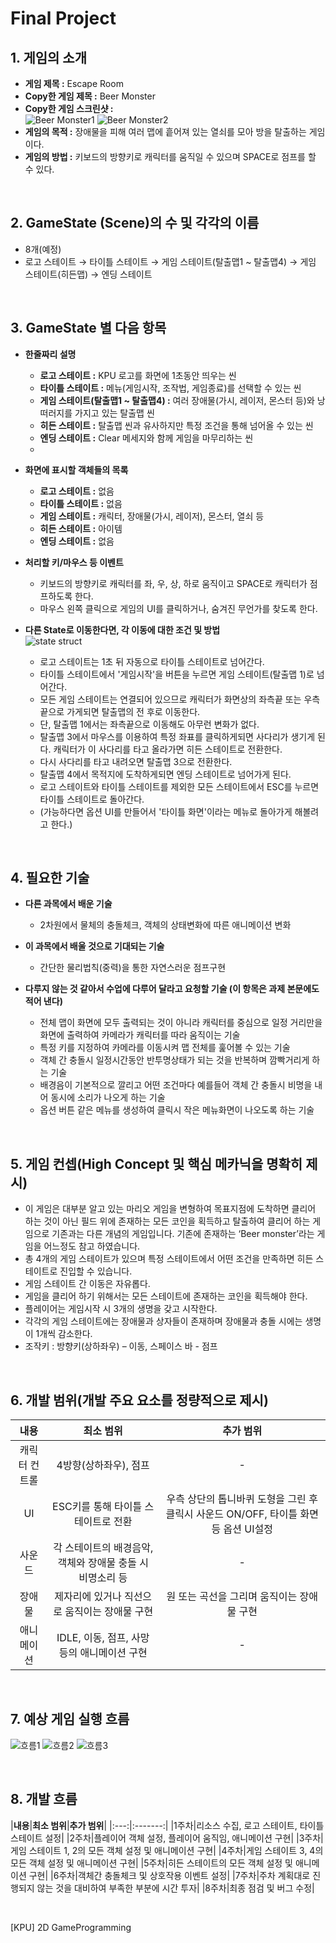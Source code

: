 # Final Project

## 1. 게임의 소개
- __게임 제목 :__ Escape Room
- __Copy한 게임 제목 :__ Beer Monster
- __Copy한 게임 스크린샷 :__  
![Beer Monster1](https://user-images.githubusercontent.com/70697461/94151795-ca03be00-feb5-11ea-9946-f2fcbed98a10.GIF)
![Beer Monster2](https://user-images.githubusercontent.com/70697461/94151428-5d88bf00-feb5-11ea-87e6-5f09f57e73af.GIF)
- __게임의 목적 :__ 장애물을 피해 여러 맵에 흩어져 있는 열쇠를 모아 방을 탈출하는 게임이다.
- __게임의 방법 :__ 키보드의 방향키로 캐릭터를 움직일 수 있으며 SPACE로 점프를 할 수 있다.
  
<br/>

## 2. GameState (Scene)의 수 및 각각의 이름
- 8개(예정)
- 로고 스테이트 → 타이틀 스테이트 → 게임 스테이트(탈출맵1 ~ 탈출맵4) → 게임 스테이트(히든맵) → 엔딩 스테이트
  
<br/>

## 3. GameState 별 다음 항목
- __한줄짜리 설명__
	- __로고 스테이트 :__ KPU 로고를 화면에 1초동안 띄우는 씬
	- __타이틀 스테이트 :__ 메뉴(게임시작, 조작법, 게임종료)를 선택할 수 있는 씬
	- __게임 스테이트(탈출맵1 ~ 탈출맵4) :__ 여러 장애물(가시, 레이저, 몬스터 등)와 낭떠러지를 가지고 있는 탈출맵 씬
	- __히든 스테이트 :__ 탈출맵 씬과 유사하지만 특정 조건을 통해 넘어올 수 있는 씬
	- __엔딩 스테이트 :__ Clear 메세지와 함께 게임을 마무리하는 씬
	- 
- __화면에 표시할 객체들의 목록__
	- __로고 스테이트 :__ 없음
	- __타이틀 스테이트 :__ 없음
	- __게임 스테이트 :__ 캐릭터, 장애물(가시, 레이저), 몬스터, 열쇠 등
	- __히든 스테이트 :__ 아이템
	- __엔딩 스테이트 :__ 없음

- __처리할 키/마우스 등 이벤트__
	- 키보드의 방향키로 캐릭터를 좌, 우, 상, 하로 움직이고 SPACE로 캐릭터가 점프하도록 한다.  
	- 마우스 왼쪽 클릭으로 게임의 UI를 클릭하거나, 숨겨진 무언가를 찾도록 한다.

- __다른 State로 이동한다면, 각 이동에 대한 조건 및 방법__  
![state struct](https://user-images.githubusercontent.com/70697461/94277518-a491b580-ff84-11ea-8251-4c2076071acc.GIF)
	- 로고 스테이트는 1초 뒤 자동으로 타이틀 스테이트로 넘어간다.  
	- 타이틀 스테이트에서 '게임시작'을 버튼을 누르면 게임 스테이트(탈출맵 1)로 넘어간다.  
	- 모든 게임 스테이트는 연결되어 있으므로 캐릭터가 화면상의 좌측끝 또는 우측끝으로 가게되면 탈출맵의 전 후로 이동한다.  
	- 단, 탈출맵 1에서는 좌측끝으로 이동해도 아무런 변화가 없다.  
	- 탈출맵 3에서 마우스를 이용하여 특정 좌표를 클릭하게되면 사다리가 생기게 된다. 캐릭터가 이 사다리를 타고 올라가면 히든 스테이트로 전환한다.  
	- 다시 사다리를 타고 내려오면 탈출맵 3으로 전환한다.  
	- 탈출맵 4에서 목적지에 도착하게되면 엔딩 스테이트로 넘어가게 된다.  
	- 로고 스테이트와 타이틀 스테이트를 제외한 모든 스테이트에서 ESC를 누르면 타이틀 스테이트로 돌아간다.  
	- (가능하다면 옵션 UI를 만들어서 '타이틀 화면'이라는 메뉴로 돌아가게 해볼려고 한다.)

<br/>

## 4. 필요한 기술
- __다른 과목에서 배운 기술__
	- 2차원에서 물체의 충돌체크, 객체의 상태변화에 따른 애니메이션 변화

- __이 과목에서 배울 것으로 기대되는 기술__
	- 간단한 물리법칙(중력)을 통한 자연스러운 점프구현

- __다루지 않는 것 같아서 수업에 다루어 달라고 요청할 기술 (이 항목은 과제 본문에도 적어 낸다)__
	- 전체 맵이 화면에 모두 출력되는 것이 아니라 캐릭터를 중심으로 일정 거리만을 화면에 출력하여 카메라가 캐릭터를 따라 움직이는 기술
	- 특정 키를 지정하여 카메라를 이동시켜 맵 전체를 훑어볼 수 있는 기술  
	- 객체 간 충돌시 일정시간동안 반투명상태가 되는 것을 반복하며 깜빡거리게 하는 기술  
	- 배경음이 기본적으로 깔리고 어떤 조건마다 예를들어 객체 간 충돌시 비명을 내어 동시에 소리가 나오게 하는 기술 
	- 옵션 버튼 같은 메뉴를 생성하여 클릭시 작은 메뉴화면이 나오도록 하는 기술

<br/>

## 5. 게임 컨셉(High Concept 및 핵심 메카닉을 명확히 제시)
- 이 게임은 대부분 알고 있는 마리오 게임을 변형하여 목표지점에 도착하면 클리어 하는 것이 아닌 필드 위에 존재하는 모든 코인을 획득하고 탈출하여 클리어 하는 게임으로 기존과는 다른 개념의 게임입니다.  기존에 존재하는 ‘Beer monster’라는 게임을 어느정도 참고 하였습니다.  
- 총 4개의 게임 스테이트가 있으며 특정 스테이트에서 어떤 조건을 만족하면 히든 스테이트로 진입할 수 있습니다.
- 게임 스테이트 간 이동은 자유롭다.  
- 게임을 클리어 하기 위해서는 모든 스테이트에 존재하는 코인을 획득해야 한다.  
- 플레이어는 게임시작 시 3개의 생명을 갖고 시작한다.  
- 각각의 게임 스테이트에는 장애물과 상자들이 존재하며 장애물과 충돌 시에는 생명이 1개씩 감소한다.  
- 조작키 : 방향키(상하좌우) – 이동, 스페이스 바 - 점프  

<br/>

## 6. 개발 범위(개발 주요 요소를 정량적으로 제시)
|**내용**|**최소 범위**|**추가 범위**|
|:---:|:-----:|:-----:|
|캐릭터 컨트롤|4방향(상하좌우), 점프|-|
|UI|ESC키를 통해 타이틀 스테이트로 전환|우측 상단의 톱니바퀴 도형을 그린 후 클릭시 사운드 ON/OFF, 타이틀 화면 등 옵션 UI설정
|사운드|각 스테이트의 배경음악, 객체와 장애물 충돌 시 비명소리 등|-|
|장애물|제자리에 있거나 직선으로 움직이는 장애물 구현|원 또는 곡선을 그리며 움직이는 장애물 구현|
|애니메이션|IDLE, 이동, 점프, 사망 등의 애니메이션 구현|-|

<br/>

## 7. 예상 게임 실행 흐름
![흐름1](https://user-images.githubusercontent.com/70697461/95468809-d873ce80-09b9-11eb-8a75-991ed8c01671.GIF)
![흐름2](https://user-images.githubusercontent.com/70697461/95468795-d6117480-09b9-11eb-96c1-ad00f8e6ff72.GIF)
![흐름3](https://user-images.githubusercontent.com/70697461/95468807-d7db3800-09b9-11eb-85b2-937f8395102a.GIF)

<br/>

## 8. 개발 흐름
|**내용**|**최소 범위**|**추가 범위**|
|:---:|:-------:|
|1주차|리소스 수집, 로고 스테이트, 타이틀 스테이트 설정|
|2주차|플레이어 객체 설정, 플레이어 움직임, 애니메이션 구현|
|3주차|게임 스테이트 1, 2의 모든 객체 설정 및 애니메이션 구현|
|4주차|게임 스테이트 3, 4의 모든 객체 설정 및 애니메이션 구현|
|5주차|히든 스테이트의 모든 객체 설정 및 애니메이션 구현|
|6주차|객체간 충돌체크 및 상호작용 이벤트 설정|
|7주차|주차 계획대로 진행되지 않는 것을 대비하여 부족한 부분에 시간 투자|
|8주차|최종 점검 및 버그 수정|

<br/>

[KPU] 2D GameProgramming